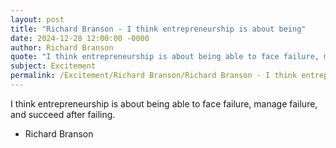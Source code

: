 ```yaml
---
layout: post
title: "Richard Branson - I think entrepreneurship is about being"
date: 2024-12-28 12:00:00 -0000
author: Richard Branson
quote: "I think entrepreneurship is about being able to face failure, manage failure, and succeed after failing."
subject: Excitement
permalink: /Excitement/Richard Branson/Richard Branson - I think entrepreneurship is about being
---
```


I think entrepreneurship is about being able to face failure, manage failure, and succeed after failing.

- Richard Branson
